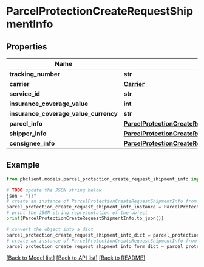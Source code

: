# ParcelProtectionCreateRequestShipmentInfo


## Properties

Name | Type | Description | Notes
------------ | ------------- | ------------- | -------------
**tracking_number** | **str** |  | [optional] 
**carrier** | [**Carrier**](Carrier.md) |  | [optional] 
**service_id** | **str** |  | [optional] 
**insurance_coverage_value** | **int** |  | [optional] 
**insurance_coverage_value_currency** | **str** |  | [optional] 
**parcel_info** | [**ParcelProtectionCreateRequestShipmentInfoParcelInfo**](ParcelProtectionCreateRequestShipmentInfoParcelInfo.md) |  | [optional] 
**shipper_info** | [**ParcelProtectionCreateRequestShipmentInfoShipperInfo**](ParcelProtectionCreateRequestShipmentInfoShipperInfo.md) |  | [optional] 
**consignee_info** | [**ParcelProtectionCreateRequestShipmentInfoConsigneeInfo**](ParcelProtectionCreateRequestShipmentInfoConsigneeInfo.md) |  | [optional] 

## Example

```python
from pbclient.models.parcel_protection_create_request_shipment_info import ParcelProtectionCreateRequestShipmentInfo

# TODO update the JSON string below
json = "{}"
# create an instance of ParcelProtectionCreateRequestShipmentInfo from a JSON string
parcel_protection_create_request_shipment_info_instance = ParcelProtectionCreateRequestShipmentInfo.from_json(json)
# print the JSON string representation of the object
print(ParcelProtectionCreateRequestShipmentInfo.to_json())

# convert the object into a dict
parcel_protection_create_request_shipment_info_dict = parcel_protection_create_request_shipment_info_instance.to_dict()
# create an instance of ParcelProtectionCreateRequestShipmentInfo from a dict
parcel_protection_create_request_shipment_info_form_dict = parcel_protection_create_request_shipment_info.from_dict(parcel_protection_create_request_shipment_info_dict)
```
[[Back to Model list]](../README.md#documentation-for-models) [[Back to API list]](../README.md#documentation-for-api-endpoints) [[Back to README]](../README.md)


